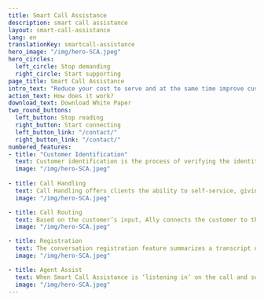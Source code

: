 ```yaml
---
title: Smart Call Assistance
description: smart call assistance
layout: smart-call-assistance
lang: en
translationKey: smartcall-assistance
hero_image: "/img/hero-SCA.jpeg"
hero_circles:
  left_circle: Stop demanding
  right_circle: Start supporting
page_title: Smart Call Assistance
intro_text: "Reduce your cost to serve and at the same time improve customer experience. AI-powered voice assistants that support the agents in your call centre. By performing intakes, routing incoming calls and actually handling calls. And an easy-to-use whispering function to help our agents in their daily work."
action_text: How does it work?
download_text: Download White Paper
two_round_buttons:
  left_button: Stop reading
  right_button: Start connecting
  left_button_link: "/contact/"
  right_button_link: "/contact/"
numbered_features:
- title: "Customer Identification"
  text: Customer identification is the process of verifying the identity of persons and checking the authorisation via the phone channel in order to prepare the human agent for further interaction with the customer or authorize the customer for self-service. Ally can verify a caller's identity through your CRM system using their phone number and personal details such as date of birth, postal code, etc. Once the identity and intent of the caller are clear, the assistant can proceed to either fulfil or route the call.
  image: "/img/hero-SCA.jpeg"
  
- title: Call Handling
  text: Call Handling offers clients the ability to self-service, giving them the opportunity to solve problems on-demand; also outside office hours. By starting the conversation with the open question ‘How can I help you?’, clients can converse with Ally in a natural way. Call Handling thus reduces call volume and allows agents in contact centres to stop spending time on simple, repetitive questions, and focus on more complex issues.
  image: "/img/hero-SCA.jpeg"

- title: Call Routing
  text: Based on the customer’s input, Ally connects the customer to the best agent for their unique issue. This can be based on variables such as waiting times, a preference to talk to the same person they previously spoke to, or specific subject matter knowledge of the agent. No matter who the call is routed to, Ally is the ideal colleague and will always hand over the call with all information ready to go.
  image: "/img/hero-SCA.jpeg"

- title: Registration
  text: The conversation registration feature summarizes a transcript of an ongoing discussion using an AI natural language model and registers all information in your CRM system. Hereby, Ally determines the issue description and all resolutions tried that have been performed previously. Real-time summarisation solves the issue where a customer needs to repeat their query and other information when transferred from a voice assistant to an agent.
  image: "/img/hero-SCA.jpeg"

- title: Agent Assist
  text: When Smart Call Assistance is ‘listening in’ on the call and summarising in real-time, it can also suggest possible answers to the agent; even linking back to relevant parts of an instruction manual. Customers and human agents both benefit from whisper agents. For new employees, this reduces the need to learn lengthy company handbooks by heart – or frantically searching for the correct information while on the call. The consumer receives prompt, precise responses to their queries.
  image: "/img/hero-SCA.jpeg"
---
```

